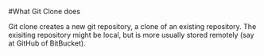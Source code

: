 #What Git Clone does

Git clone creates a new git repository, a clone of an existing repository. The
exisiting repository might be local, but is more usually stored remotely (say at
GitHub of BitBucket).
